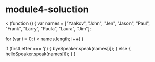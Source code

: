 # module4-soluction
< (function () {
var names = ["Yaakov", "John", "Jen", "Jason", "Paul", "Frank", "Larry", "Paula", "Laura", "Jim"];

for (var i = 0; i < names.length; i++) {

if (firstLetter === 'j') { byeSpeaker.speak(names[i]); } else { helloSpeaker.speak(names[i]); } }
